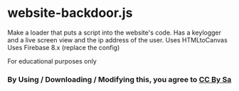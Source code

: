 # website-backdoor.js
Make a loader that puts a script into the website's code. Has a keylogger and a live screen view and the ip address of the user.
Uses HTMLtoCanvas
Uses Firebase 8.x (replace the config)

For educational purposes only

### By Using / Downloading / Modifying this, you agree to [CC By Sa](https://creativecommons.org/licenses/by-sa/4.0/)
